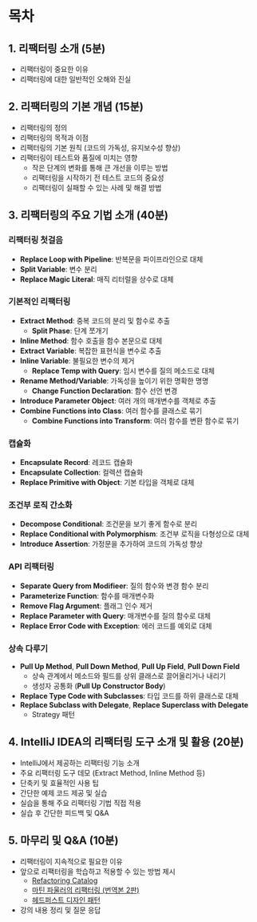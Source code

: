 # 목차
## 1. 리팩터링 소개 (5분)
- 리팩터링이 중요한 이유
- 리팩터링에 대한 일반적인 오해와 진실

## 2. 리팩터링의 기본 개념 (15분)
- 리팩터링의 정의
- 리팩터링의 목적과 이점
- 리팩터링의 기본 원칙 (코드의 가독성, 유지보수성 향상)
- 리팩터링이 테스트와 품질에 미치는 영향
  - 작은 단계의 변화를 통해 큰 개선을 이루는 방법
  - 리팩터링을 시작하기 전 테스트 코드의 중요성
  - 리팩터링이 실패할 수 있는 사례 및 해결 방법

## 3. 리팩터링의 주요 기법 소개 (40분)

### 리팩터링 첫걸음
- **Replace Loop with Pipeline**: 반복문을 파이프라인으로 대체
- **Split Variable**: 변수 분리
- **Replace Magic Literal**: 매직 리터럴을 상수로 대체

### 기본적인 리팩터링
- **Extract Method**: 중복 코드의 분리 및 함수로 추출
  - **Split Phase**: 단계 쪼개기
- **Inline Method**: 함수 호출을 함수 본문으로 대체
- **Extract Variable**: 복잡한 표현식을 변수로 추출
- **Inline Variable**: 불필요한 변수의 제거
  - **Replace Temp with Query**: 임시 변수를 질의 메소드로 대체
- **Rename Method/Variable**: 가독성을 높이기 위한 명확한 명명
  - **Change Function Declaration**: 함수 선언 변경
- **Introduce Parameter Object**: 여러 개의 매개변수를 객체로 추출
- **Combine Functions into Class**: 여러 함수를 클래스로 묶기
  - **Combine Functions into Transform**: 여러 함수를 변환 함수로 묶기

### 캡슐화
- **Encapsulate Record**: 레코드 캡슐화
- **Encapsulate Collection**: 컬렉션 캡슐화
- **Replace Primitive with Object**: 기본 타입을 객체로 대체

### 조건부 로직 간소화
- **Decompose Conditional**: 조건문을 보기 좋게 함수로 분리
- **Replace Conditional with Polymorphism**: 조건부 로직을 다형성으로 대체
- **Introduce Assertion**: 가정문을 추가하여 코드의 가독성 향상

### API 리팩터링
- **Separate Query from Modifieer**: 질의 함수와 변경 함수 분리
- **Parameterize Function**: 함수를 매개변수화
- **Remove Flag Argument**: 플래그 인수 제거
- **Replace Parameter with Query**: 매개변수를 질의 함수로 대체
- **Replace Error Code with Exception**: 에러 코드를 예외로 대체

### 상속 다루기
- **Pull Up Method**, **Pull Down Method**, **Pull Up Field**, **Pull Down Field**
  - 상속 관계에서 메소드와 필드를 상위 클래스로 끌어올리거나 내리기
  - 생성자 공통화 (**Pull Up Constructor Body**)
- **Replace Type Code with Subclasses**: 타입 코드를 하위 클래스로 대체
- **Replace Subclass with Delegate**, **Replace Superclass with Delegate**
  - Strategy 패턴

## 4. IntelliJ IDEA의 리팩터링 도구 소개 및 활용 (20분)
- IntelliJ에서 제공하는 리팩터링 기능 소개
- 주요 리팩터링 도구 데모 (Extract Method, Inline Method 등)
- 단축키 및 효율적인 사용 팁
- 간단한 예제 코드 제공 및 실습
- 실습을 통해 주요 리팩터링 기법 직접 적용
- 실습 후 간단한 피드백 및 Q&A

## 5. 마무리 및 Q&A (10분)
- 리팩터링이 지속적으로 필요한 이유
- 앞으로 리팩터링을 학습하고 적용할 수 있는 방법 제시
  - [Refactoring Catalog](https://refactoring.com/catalog/)
  - [마틴 파울러의 리팩터링 (번역본 2판)](https://product.kyobobook.co.kr/detail/S000001810241)
  - [헤드퍼스트 디자인 패턴](https://product.kyobobook.co.kr/detail/S000001810483)
- 강의 내용 정리 및 질문 응답